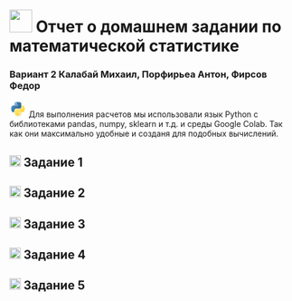 # <img src="https://github.com/fodof91/fodof91/blob/main/data-analysis.png" width="40" height="40"/> Отчет о домашнем задании по математической статистике 
### Вариант 2 Калабай Михаил, Порфирьеа Антон, Фирсов Федор

<img src="https://github.com/devicons/devicon/blob/master/icons/python/python-original.svg" title="Python" alt="Python" width="30" height="30"/> Для выполнения расчетов мы использовали язык Python с библиотеками pandas, numpy, sklearn и т.д. и среды Google Colab. Так как они максимально удобные и созданя для подобных вычислений.
## <img src="https://github.com/fodof91/fodof91/blob/main/data.png" width="20" height="20"/> Задание 1
## <img src="https://github.com/fodof91/fodof91/blob/main/data.png" width="20" height="20"/> Задание 2
## <img src="https://github.com/fodof91/fodof91/blob/main/data.png" width="20" height="20"/> Задание 3
## <img src="https://github.com/fodof91/fodof91/blob/main/data.png" width="20" height="20"/> Задание 4
## <img src="https://github.com/fodof91/fodof91/blob/main/data.png" width="20" height="20"/> Задание 5

